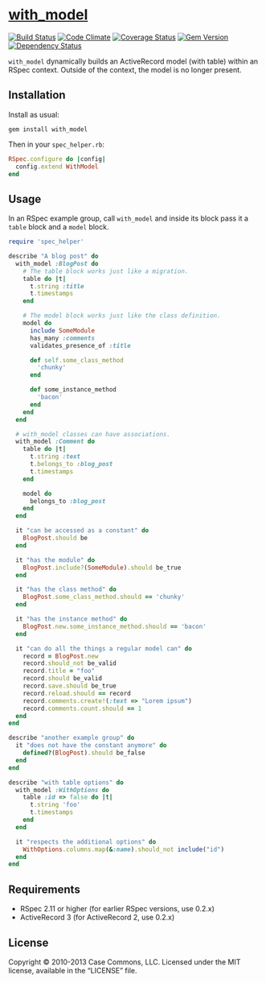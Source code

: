 # [with_model](https://github.com/Casecommons/with_model)

[![Build Status](https://secure.travis-ci.org/Casecommons/with_model.png?branch=master)](https://travis-ci.org/Casecommons/with_model)
[![Code Climate](https://codeclimate.com/github/Casecommons/with_model.png)](https://codeclimate.com/github/Casecommons/with_model)
[![Coverage Status](https://coveralls.io/repos/Casecommons/with_model/badge.png?branch=master)](https://coveralls.io/r/Casecommons/with_model)
[![Gem Version](https://badge.fury.io/rb/with_model.png)](https://rubygems.org/gems/with_model)
[![Dependency Status](https://gemnasium.com/Casecommons/with_model.png)](https://gemnasium.com/Casecommons/with_model)

`with_model` dynamically builds an ActiveRecord model (with table) within an RSpec context. Outside of the context, the model is no longer present.

## Installation

Install as usual:

    gem install with_model

Then in your `spec_helper.rb`:

```ruby
RSpec.configure do |config|
  config.extend WithModel
end
```

## Usage

In an RSpec example group, call `with_model` and inside its block pass it a `table` block and a `model` block.

```ruby
require 'spec_helper'

describe "A blog post" do
  with_model :BlogPost do
    # The table block works just like a migration.
    table do |t|
      t.string :title
      t.timestamps
    end

    # The model block works just like the class definition.
    model do
      include SomeModule
      has_many :comments
      validates_presence_of :title

      def self.some_class_method
        'chunky'
      end

      def some_instance_method
        'bacon'
      end
    end
  end

  # with_model classes can have associations.
  with_model :Comment do
    table do |t|
      t.string :text
      t.belongs_to :blog_post
      t.timestamps
    end

    model do
      belongs_to :blog_post
    end
  end

  it "can be accessed as a constant" do
    BlogPost.should be
  end

  it "has the module" do
    BlogPost.include?(SomeModule).should be_true
  end

  it "has the class method" do
    BlogPost.some_class_method.should == 'chunky'
  end

  it "has the instance method" do
    BlogPost.new.some_instance_method.should == 'bacon'
  end

  it "can do all the things a regular model can" do
    record = BlogPost.new
    record.should_not be_valid
    record.title = "foo"
    record.should be_valid
    record.save.should be_true
    record.reload.should == record
    record.comments.create!(:text => "Lorem ipsum")
    record.comments.count.should == 1
  end
end

describe "another example group" do
  it "does not have the constant anymore" do
    defined?(BlogPost).should be_false
  end
end

describe "with table options" do
  with_model :WithOptions do
    table :id => false do |t|
      t.string 'foo'
      t.timestamps
    end
  end

  it "respects the additional options" do
    WithOptions.columns.map(&:name).should_not include("id")
  end
end
```

## Requirements

- RSpec 2.11 or higher (for earlier RSpec versions, use 0.2.x)
- ActiveRecord 3 (for ActiveRecord 2, use 0.2.x)

## License

Copyright © 2010-2013 Case Commons, LLC.
Licensed under the MIT license, available in the “LICENSE” file.
